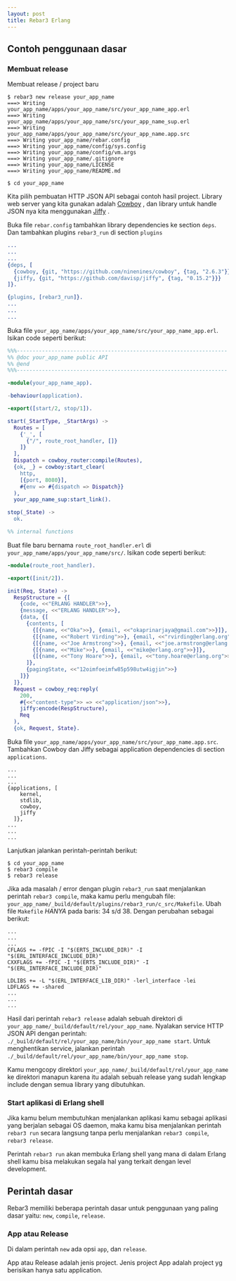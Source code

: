 ```yaml
---
layout: post
title: Rebar3 Erlang
---
```


## Contoh penggunaan dasar

### Membuat release

Membuat release / project baru

```
$ rebar3 new release your_app_name
===> Writing your_app_name/apps/your_app_name/src/your_app_name_app.erl
===> Writing your_app_name/apps/your_app_name/src/your_app_name_sup.erl
===> Writing your_app_name/apps/your_app_name/src/your_app_name.app.src
===> Writing your_app_name/rebar.config
===> Writing your_app_name/config/sys.config
===> Writing your_app_name/config/vm.args
===> Writing your_app_name/.gitignore
===> Writing your_app_name/LICENSE
===> Writing your_app_name/README.md

$ cd your_app_name
```

Kita pilih pembuatan HTTP JSON API sebagai contoh hasil project. Library web server yang kita gunakan adalah [Cowboy](https://www.digitalocean.com/docs/networking/floating-ips/quickstart/) , dan library
untuk handle JSON nya kita menggunakan [Jiffy](https://github.com/davisp/jiffy) . 

<!--more-->

Buka file `rebar.config` tambahkan library dependencies ke section `deps`. Dan tambahkan plugins `rebar3_run` di section `plugins`

```erl
...
...
...
{deps, [
  {cowboy, {git, "https://github.com/ninenines/cowboy", {tag, "2.6.3"}}},
  {jiffy, {git, "https://github.com/davisp/jiffy", {tag, "0.15.2"}}}
]}.

{plugins, [rebar3_run]}.
...
...
...
```

Buka file `your_app_name/apps/your_app_name/src/your_app_name_app.erl`. Isikan code seperti berikut: 

```erl
%%%-------------------------------------------------------------------
%% @doc your_app_name public API
%% @end
%%%-------------------------------------------------------------------

-module(your_app_name_app).

-behaviour(application).

-export([start/2, stop/1]).

start(_StartType, _StartArgs) ->
  Routes = [
    {'_', [
      {"/", route_root_handler, []}
    ]}
  ],
  Dispatch = cowboy_router:compile(Routes),
  {ok, _} = cowboy:start_clear(
    http,
    [{port, 8080}],
    #{env => #{dispatch => Dispatch}}
  ),
  your_app_name_sup:start_link().

stop(_State) ->
  ok.

%% internal functions

```

Buat file baru bernama `route_root_handler.erl` di `your_app_name/apps/your_app_name/src/`. Isikan code seperti berikut:

```erl
-module(route_root_handler).

-export([init/2]).

init(Req, State) ->
  RespStructure = {[
    {code, <<"ERLANG HANDLER">>},
    {message, <<"ERLANG HANDLER">>},
    {data, {[
      {contents, [
        {[{name, <<"Oka">>}, {email, <<"okaprinarjaya@gmail.com">>}]},
        {[{name, <<"Robert Virding">>}, {email, <<"rvirding@erlang.org">>}]},
        {[{name, <<"Joe Armstrong">>}, {email, <<"joe.armstrong@erlang.org">>}]},
        {[{name, <<"Mike">>}, {email, <<"mike@erlang.org">>}]},
        {[{name, <<"Tony Hoare">>}, {email, <<"tony.hoare@erlang.org">>}]}
      ]},
      {pagingState, <<"12oimfoeimfw85p598utw4igjin">>}
    ]}}
  ]},
  Request = cowboy_req:reply(
    200,
    #{<<"content-type">> => <<"application/json">>},
    jiffy:encode(RespStructure),
    Req
  ),
  {ok, Request, State}.

```

Buka file `your_app_name/apps/your_app_name/src/your_app_name.app.src`. Tambahkan Cowboy dan Jiffy sebagai application 
dependencies di section `applications`.

```
...
...
...
{applications, [
    kernel,
    stdlib,
    cowboy,
    jiffy
  ]},
...
...
...
```

Lanjutkan jalankan perintah-perintah berikut:

```
$ cd your_app_name
$ rebar3 compile
$ rebar3 release
```

Jika ada masalah / error dengan plugin `rebar3_run` saat menjalankan perintah `rebar3 compile`, maka kamu perlu mengubah file: 
`your_app_name/_build/default/plugins/rebar3_run/c_src/Makefile`. Ubah file `Makefile` *HANYA* pada baris: 34 s/d 38. Dengan 
perubahan sebagai berikut: 

```
...
...
...
CFLAGS += -fPIC -I "$(ERTS_INCLUDE_DIR)" -I "$(ERL_INTERFACE_INCLUDE_DIR)"
CXXFLAGS += -fPIC -I "$(ERTS_INCLUDE_DIR)" -I "$(ERL_INTERFACE_INCLUDE_DIR)"

LDLIBS += -L "$(ERL_INTERFACE_LIB_DIR)" -lerl_interface -lei
LDFLAGS += -shared
...
...
...
```

Hasil dari perintah `rebar3 release` adalah sebuah direktori di `your_app_name/_build/default/rel/your_app_name`. 
Nyalakan service HTTP JSON API dengan perintah: `./_build/default/rel/your_app_name/bin/your_app_name start`.
Untuk menghentikan service, jalankan perintah `./_build/default/rel/your_app_name/bin/your_app_name stop`.

Kamu mengcopy direktori `your_app_name/_build/default/rel/your_app_name` ke direktori manapun karena itu adalah sebuah release 
yang sudah lengkap include dengan semua library yang dibutuhkan.

### Start aplikasi di Erlang shell

Jika kamu belum membutuhkan menjalankan aplikasi kamu sebagai aplikasi yang berjalan sebagai OS daemon, maka kamu bisa 
menjalankan perintah `rebar3 run` secara langsung tanpa perlu menjalankan `rebar3 compile`, `rebar3 release`. 

Perintah `rebar3 run` akan membuka Erlang shell yang mana di dalam Erlang shell kamu bisa melakukan segala hal yang terkait 
dengan level development. 

## Perintah dasar
Rebar3 memiliki beberapa perintah dasar untuk penggunaan yang paling dasar yaitu: `new`, `compile`, `release`.

### App atau Release
Di dalam perintah `new` ada opsi `app`, dan `release`. 

App atau Release adalah jenis project. Jenis project App adalah project yg berisikan hanya satu application. 
